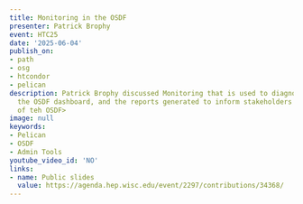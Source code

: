 ```yaml
---
title: Monitoring in the OSDF
presenter: Patrick Brophy
event: HTC25
date: '2025-06-04'
publish_on:
- path
- osg
- htcondor
- pelican
description: Patrick Brophy discussed Monitoring that is used to diagnose the OSDF,
  the OSDF dashboard, and the reports generated to inform stakeholders about the impact
  of teh OSDF>
image: null
keywords:
- Pelican
- OSDF
- Admin Tools
youtube_video_id: 'NO'
links:
- name: Public slides
  value: https://agenda.hep.wisc.edu/event/2297/contributions/34368/
---
```

